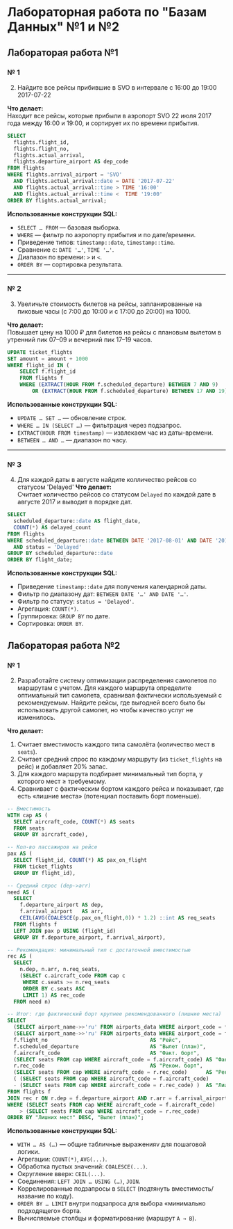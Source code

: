 # Лабораторная работа по "Базам Данных" №1 и №2


## Лабораторая работа №1


### № 1
2. Найдите все рейсы прибившие в SVO в интервале с 16:00 до 19:00 2017-07-22

**Что делает:**  
Находит все рейсы, которые прибыли в аэропорт SVO 22 июля 2017 года между 16:00 и 19:00, и сортирует их по времени прибытия.

```sql
SELECT
  flights.flight_id,
  flights.flight_no,
  flights.actual_arrival,
  flights.departure_airport AS dep_code
FROM flights
WHERE flights.arrival_airport = 'SVO'
  AND flights.actual_arrival::date = DATE '2017-07-22'
  AND flights.actual_arrival::time > TIME '16:00'
  AND flights.actual_arrival::time <  TIME '19:00'
ORDER BY flights.actual_arrival;
```
**Использованные конструкции SQL:**
- `SELECT … FROM` — базовая выборка.
- `WHERE` — фильтр по аэропорту прибытия и по дате/времени.
- Приведение типов: `timestamp::date`, `timestamp::time`.
- Сравнение c: `DATE '…'`, `TIME '…'`.
- Диапазон по времени: `>` и `<`.
- `ORDER BY` — сортировка результата.

---
### № 2

3. Увеличьте стоимость билетов на рейсы, запланированные на пиковые часы (с 7:00 до 10:00 и с 17:00 до 20:00) на 1000. 

**Что делает:**  
Повышает цену на 1000 ₽ для билетов на рейсы с плановым вылетом в утренний пик 07–09 и вечерний пик 17–19 часов.


```sql
UPDATE ticket_flights
SET amount = amount + 1000
WHERE flight_id IN (
    SELECT f.flight_id
    FROM flights f
    WHERE (EXTRACT(HOUR FROM f.scheduled_departure) BETWEEN 7 AND 9)
        OR (EXTRACT(HOUR FROM f.scheduled_departure) BETWEEN 17 AND 19));

```
**Использованные конструкции SQL:**
- `UPDATE … SET …` — обновление строк.
- `WHERE … IN (SELECT …)` — фильтрация через подзапрос.
- `EXTRACT(HOUR FROM timestamp)` — извлекаем час из даты-времени.
- `BETWEEN … AND …` — диапазон по часу.

---
### № 3

4. Для каждой даты в августе найдите колличество рейсов со статусом 'Delayed'
**Что делает:**  
Считает количество рейсов со статусом `Delayed` по каждой дате в августе 2017 и выводит в порядке дат.


```sql
SELECT
  scheduled_departure::date AS flight_date,
  COUNT(*) AS delayed_count
FROM flights
WHERE scheduled_departure::date BETWEEN DATE '2017-08-01' AND DATE '2017-08-31'
  AND status = 'Delayed'
GROUP BY scheduled_departure::date
ORDER BY flight_date;
```
**Использованные конструкции SQL:**
- Приведение `timestamp::date` для получения календарной даты.
- Фильтр по диапазону дат: `BETWEEN DATE '…' AND DATE '…'`.
- Фильтр по статусу: `status = 'Delayed'`.
- Агрегация: `COUNT(*)`.
- Группировка: `GROUP BY` по дате.
- Сортировка: `ORDER BY`.


## Лабораторая работа №2


### № 1

2. Разработайте систему оптимизации распределения самолетов по маршрутам с учетом. Для каждого маршрута определите оптимальный тип самолета, сравнивая фактически используемый с рекомендуемым. Найдите рейсы, где выгодней всего было бы использовать другой самолет, но чтобы качество услуг не изменилось.

**Что делает:**  
1. Считает вместимость каждого типа самолёта (количество мест в `seats`).  
2. Считает средний спрос по каждому маршруту (из `ticket_flights` на рейс) и добавляет 20% запас.  
3. Для каждого маршрута подбирает минимальный тип борта, у которого мест ≥ требуемому.  
4. Сравнивает с фактическим бортом каждого рейса и показывает, где есть «лишние места» (потенциал поставить борт поменьше).


```sql
-- Вместимость
WITH cap AS (
  SELECT aircraft_code, COUNT(*) AS seats
  FROM seats
  GROUP BY aircraft_code),

-- Кол-во пассажиров на рейсе
pax AS (
  SELECT flight_id, COUNT(*) AS pax_on_flight
  FROM ticket_flights
  GROUP BY flight_id),

-- Средний спрос (dep->arr)
need AS (
  SELECT
    f.departure_airport AS dep,
    f.arrival_airport   AS arr,
    CEIL(AVG(COALESCE(p.pax_on_flight,0)) * 1.2) ::int AS req_seats
  FROM flights f
  LEFT JOIN pax p USING (flight_id)
  GROUP BY f.departure_airport, f.arrival_airport),

-- Рекомендация: минимальный тип с достаточной вместимостью
rec AS (
  SELECT
    n.dep, n.arr, n.req_seats,
    (SELECT c.aircraft_code FROM cap c
     WHERE c.seats >= n.req_seats
     ORDER BY c.seats ASC
     LIMIT 1) AS rec_code
  FROM need n)

-- Итог: где фактический борт крупнее рекомендованного (лишние места)
SELECT
  (SELECT airport_name->>'ru' FROM airports_data WHERE airport_code = f.departure_airport) || ' → ' ||
  (SELECT airport_name->>'ru' FROM airports_data WHERE airport_code = f.arrival_airport)                            AS "Маршрут",
  f.flight_no                                 AS "Рейс",
  f.scheduled_departure                       AS "Вылет (план)",
  f.aircraft_code                             AS "Факт. борт",
  (SELECT seats FROM cap WHERE aircraft_code = f.aircraft_code) AS "Факт. мест",
  r.rec_code                                  AS "Реком. борт",
  (SELECT seats FROM cap WHERE aircraft_code = r.rec_code)      AS "Реком. мест",
  ( (SELECT seats FROM cap WHERE aircraft_code = f.aircraft_code)
  - (SELECT seats FROM cap WHERE aircraft_code = r.rec_code) )  AS "Лишних мест"
FROM flights f
JOIN rec r ON r.dep = f.departure_airport AND r.arr = f.arrival_airport
WHERE (SELECT seats FROM cap WHERE aircraft_code = f.aircraft_code)
    > (SELECT seats FROM cap WHERE aircraft_code = r.rec_code)
ORDER BY "Лишних мест" DESC, "Вылет (план)";
```

**Использованные конструкции SQL:**
- `WITH … AS (…)` — общие табличные выраженияv для пошаговой логики.
- Агрегации: `COUNT(*)`, `AVG(...)`.
- Обработка пустых значений: `COALESCE(...)`.
- Округление вверх: `CEIL(...)`.
- Соединения: `LEFT JOIN … USING (…)`, `JOIN`.
- Коррелированные подзапросы в `SELECT` (подтянуть вместимость/название по коду).
- `ORDER BY … LIMIT` внутри подзапроса для выбора «минимально подходящего» борта.
- Вычисляемые столбцы и форматирование (маршрут `A → B`).
